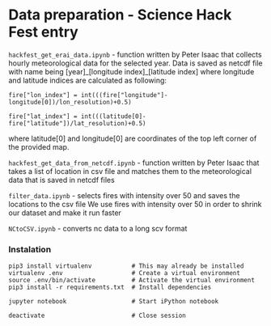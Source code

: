 # Data preparation - Science Hack Fest entry

`hackfest_get_erai_data.ipynb` - function written by Peter Isaac that collects hourly meteorological data for the selected year. Data is saved as netcdf file with name being [year]\_[longitude index]\_[latitude index]
where longitude and latitude indices are calculated as following: 

```
fire["lon_index"] = int(((fire["longitude"]-longitude[0])/lon_resolution)+0.5)

fire["lat_index"] = int(((latitude[0]-fire["latitude"])/lat_resolution)+0.5)
```

where latitude[0] and longitude[0] are coordinates of the top left corner of the provided map.
 

`hackfest_get_data_from_netcdf.ipynb` - function written by Peter Isaac that takes a list of location in csv file and matches them to the meteorological data that is saved in netcdf files

`filter_data.ipynb` - selects fires with intensity over 50 and saves the locations to the csv file
We use fires with intensity over 50 in order to shrink our dataset and make it run faster

`NCtoCSV.ipynb` - converts nc data to a long scv format

### Instalation

```
pip3 install virtualenv           # This may already be installed
virtualenv .env                   # Create a virtual environment
source .env/bin/activate          # Activate the virtual environment
pip3 install -r requirements.txt  # Install dependencies

jupyter notebook                  # Start iPython notebook

deactivate                        # Close session
```

